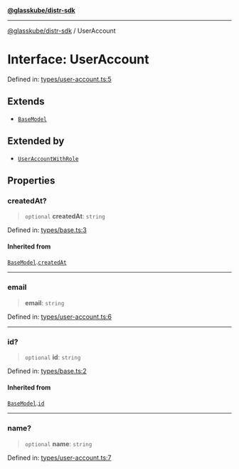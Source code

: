 [**@glasskube/distr-sdk**](../README.md)

***

[@glasskube/distr-sdk](../README.md) / UserAccount

# Interface: UserAccount

Defined in: [types/user-account.ts:5](https://github.com/glasskube/distr/blob/1c5d885406264f4301a9de61610438b702cea814/sdk/js/src/types/user-account.ts#L5)

## Extends

- [`BaseModel`](BaseModel.md)

## Extended by

- [`UserAccountWithRole`](UserAccountWithRole.md)

## Properties

### createdAt?

> `optional` **createdAt**: `string`

Defined in: [types/base.ts:3](https://github.com/glasskube/distr/blob/1c5d885406264f4301a9de61610438b702cea814/sdk/js/src/types/base.ts#L3)

#### Inherited from

[`BaseModel`](BaseModel.md).[`createdAt`](BaseModel.md#createdat)

***

### email

> **email**: `string`

Defined in: [types/user-account.ts:6](https://github.com/glasskube/distr/blob/1c5d885406264f4301a9de61610438b702cea814/sdk/js/src/types/user-account.ts#L6)

***

### id?

> `optional` **id**: `string`

Defined in: [types/base.ts:2](https://github.com/glasskube/distr/blob/1c5d885406264f4301a9de61610438b702cea814/sdk/js/src/types/base.ts#L2)

#### Inherited from

[`BaseModel`](BaseModel.md).[`id`](BaseModel.md#id)

***

### name?

> `optional` **name**: `string`

Defined in: [types/user-account.ts:7](https://github.com/glasskube/distr/blob/1c5d885406264f4301a9de61610438b702cea814/sdk/js/src/types/user-account.ts#L7)
